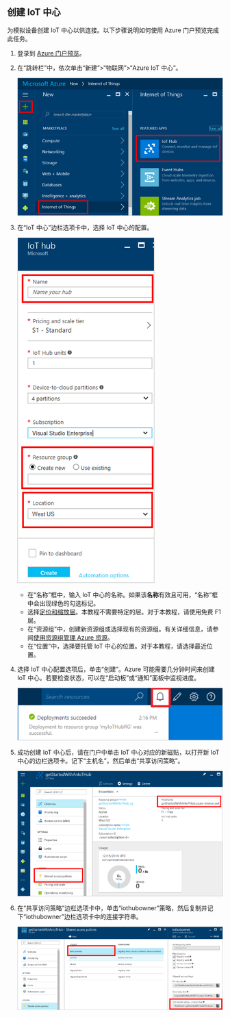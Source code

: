 ## 创建 IoT 中心

为模拟设备创建 IoT 中心以供连接。以下步骤说明如何使用 Azure 门户预览完成此任务。

1. 登录到 [Azure 门户预览][lnk-portal]。

2. 在“跳转栏”中，依次单击“新建”>“物联网”>“Azure IoT 中心”。

    ![Azure 门户跳转栏][1]

3. 在“IoT 中心”边栏选项卡中，选择 IoT 中心的配置。

    ![IoT 中心边栏选项卡][2]

    * 在“名称”框中，输入 IoT 中心的名称。如果该**名称**有效且可用，“名称”框中会出现绿色的勾选标记。
    * 选择[定价和缩放层][lnk-pricing]。本教程不需要特定的层。对于本教程，请使用免费 F1 层。
    * 在“资源组”中，创建新资源组或选择现有的资源组。有关详细信息，请参阅[使用资源组管理 Azure 资源][lnk-resource-groups]。
    * 在“位置”中，选择要托管 IoT 中心的位置。对于本教程，请选择最近位置。

4. 选择 IoT 中心配置选项后，单击“创建”。Azure 可能需要几分钟时间来创建 IoT 中心。若要检查状态，可以在“启动板”或“通知”面板中监视进度。

    ![新的 IoT 中心状态][3]

5. 成功创建 IoT 中心后，请在门户中单击 IoT 中心对应的新磁贴，以打开新 IoT 中心的边栏选项卡。记下“主机名”，然后单击“共享访问策略”。

    ![新的 IoT 中心边栏选项卡][4]

6. 在“共享访问策略”边栏选项卡中，单击“iothubowner”策略，然后复制并记下“iothubowner”边栏选项卡中的连接字符串。

    ![共享访问策略边栏选项卡][5]  



<!-- Images. -->
[1]: ./media/iot-hub-get-started-create-hub/create-iot-hub1.png
[2]: ./media/iot-hub-get-started-create-hub/create-iot-hub2.png
[3]: ./media/iot-hub-get-started-create-hub/create-iot-hub3.png
[4]: ./media/iot-hub-get-started-create-hub/create-iot-hub4.png
[5]: ./media/iot-hub-get-started-create-hub/create-iot-hub5.png

<!-- Links -->
[lnk-resource-groups]: /documentation/articles/resource-group-portal/
[lnk-portal]: https://portal.azure.cn/
[lnk-pricing]: /home/features/iot-hub/#pricing


<!---HONumber=Mooncake_0425_2016-->